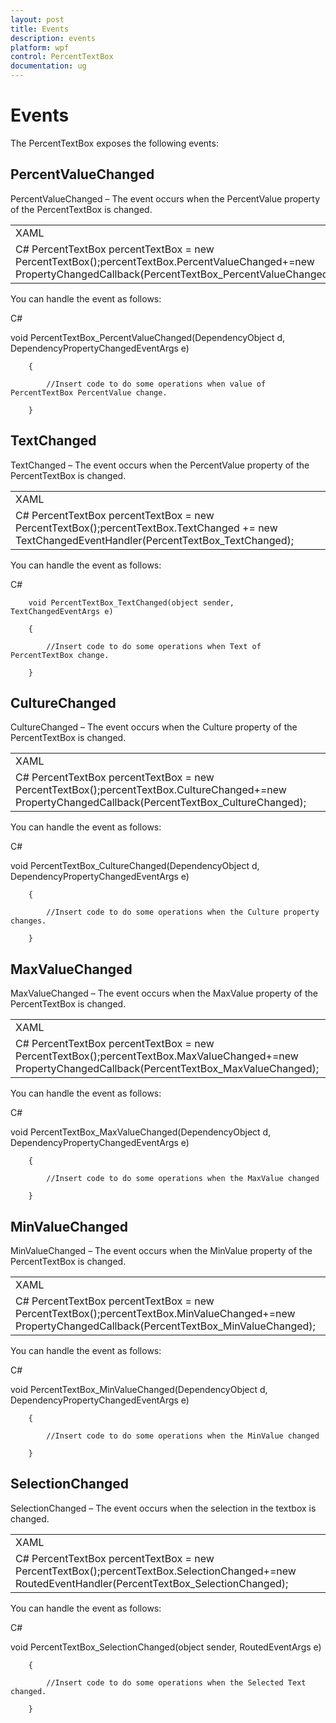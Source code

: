 ```yaml
---
layout: post
title: Events
description: events
platform: wpf
control: PercentTextBox 
documentation: ug
---
```


# Events

The PercentTextBox exposes the following events:

## PercentValueChanged

PercentValueChanged – The event occurs when the PercentValue property of the PercentTextBox is changed.

<table>
<tr>
<td>
XAML<syncfusion:PercentTextBox ValueChanged="PercentTextBox_PercentValueChanged"/></td></tr>
<tr>
<td>
C# PercentTextBox percentTextBox = new PercentTextBox();percentTextBox.PercentValueChanged+=new PropertyChangedCallback(PercentTextBox_PercentValueChanged);</td></tr>
</table>


You can handle the event as follows:

C# 



void PercentTextBox_PercentValueChanged(DependencyObject d, DependencyPropertyChangedEventArgs e)

        {

            //Insert code to do some operations when value of PercentTextBox PercentValue change.

        }

## TextChanged

TextChanged – The event occurs when the PercentValue property of the PercentTextBox is changed.

<table>
<tr>
<td>
XAML<syncfusion:PercentTextBox TextChanged="PercentTextBox_TextChanged"/></td></tr>
<tr>
<td>
C# PercentTextBox percentTextBox = new PercentTextBox();percentTextBox.TextChanged += new TextChangedEventHandler(PercentTextBox_TextChanged);</td></tr>
</table>


You can handle the event as follows:

C# 



        void PercentTextBox_TextChanged(object sender, TextChangedEventArgs e)

        {

            //Insert code to do some operations when Text of PercentTextBox change.

        }

## CultureChanged

CultureChanged – The event occurs when the Culture property of the PercentTextBox is changed.

<table>
<tr>
<td>
XAML<syncfusion:PercentTextBox CultureChanged="PercentTextBox_CultureChanged"/></td></tr>
<tr>
<td>
C# PercentTextBox percentTextBox = new PercentTextBox();percentTextBox.CultureChanged+=new                            PropertyChangedCallback(PercentTextBox_CultureChanged);</td></tr>
</table>


You can handle the event as follows:

C# 



void PercentTextBox_CultureChanged(DependencyObject d, DependencyPropertyChangedEventArgs e)

        {

            //Insert code to do some operations when the Culture property changes.

        }

## MaxValueChanged

MaxValueChanged – The event occurs when the MaxValue property of the PercentTextBox is changed.

<table>
<tr>
<td>
XAML<syncfusion:PercentTextBox MaxValueChanged="PercentTextBox_MaxValueChanged"/></td></tr>
<tr>
<td>
C# PercentTextBox percentTextBox = new PercentTextBox();percentTextBox.MaxValueChanged+=new                     PropertyChangedCallback(PercentTextBox_MaxValueChanged);</td></tr>
</table>


You can handle the event as follows:

C# 



void PercentTextBox_MaxValueChanged(DependencyObject d, DependencyPropertyChangedEventArgs e)

        {

            //Insert code to do some operations when the MaxValue changed

        }

## MinValueChanged

MinValueChanged – The event occurs when the MinValue property of the PercentTextBox is changed.

<table>
<tr>
<td>
XAML<syncfusion:PercentTextBox MinValueChanged="PercentTextBox_MinValueChanged"/></td></tr>
<tr>
<td>
C# PercentTextBox percentTextBox = new PercentTextBox();percentTextBox.MinValueChanged+=new                      PropertyChangedCallback(PercentTextBox_MinValueChanged);</td></tr>
</table>


You can handle the event as follows:

C# 



void PercentTextBox_MinValueChanged(DependencyObject d, DependencyPropertyChangedEventArgs e)

        {

            //Insert code to do some operations when the MinValue changed

        }

## SelectionChanged

SelectionChanged – The event occurs when the selection in the textbox is changed.

<table>
<tr>
<td>
XAML<syncfusion:PercentTextBox SelectionChanged="PercentTextBox_SelectionChanged"/></td></tr>
<tr>
<td>
C# PercentTextBox percentTextBox = new PercentTextBox();percentTextBox.SelectionChanged+=new                         RoutedEventHandler(PercentTextBox_SelectionChanged);</td></tr>
</table>


You can handle the event as follows:

C# 



void PercentTextBox_SelectionChanged(object sender, RoutedEventArgs e)

        {

            //Insert code to do some operations when the Selected Text changed.

        }



